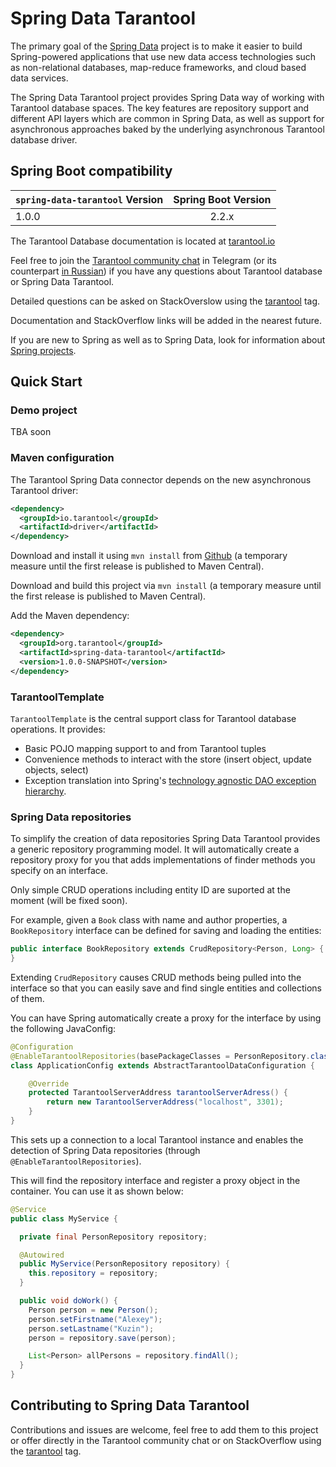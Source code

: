 # Spring Data Tarantool

The primary goal of the [Spring Data](https://projects.spring.io/spring-data)
project is to make it easier to build Spring-powered applications that
use new data access technologies such as non-relational databases,
map-reduce frameworks, and cloud based data services.

The Spring Data Tarantool project provides Spring Data way of working
with Tarantool database spaces. The key features are repository support
and different API layers which are common in Spring Data, as well as
support for asynchronous approaches baked by the underlying asynchronous
Tarantool database driver.

## Spring Boot compatibility

|`spring-data-tarantool` Version | Spring Boot Version
| :----------- | :----: |
|1.0.0 | 2.2.x

The Tarantool Database documentation is located at
[tarantool.io](https://www.tarantool.io/en/doc/latest/reference/)

Feel free to join the [Tarantool community chat](https://t.me/tarnatool)
in Telegram (or its counterpart [in Russian](https://t.me/tarnatoolru))
if you have any questions about Tarantool database or Spring Data Tarantool.

Detailed questions can be asked on StackOverslow using the
[tarantool](https://stackoverflow.com/questions/tagged/tarantool) tag.

Documentation and StackOverflow links will be added in the nearest future.

If you are new to Spring as well as to Spring Data, look for information
about [Spring projects](https://projects.spring.io/).

## Quick Start

### Demo project

TBA soon

### Maven configuration

The Tarantool Spring Data connector depends on the new asynchronous
Tarantool driver:

```xml
<dependency>
  <groupId>io.tarantool</groupId>
  <artifactId>driver</artifactId>
</dependency>
```

Download and install it using `mvn install` from
[Github](https://github.com/akudiyar/tarantool-java-driver) (a temporary
measure until the first release is published to Maven Central).

Download and build this project via `mvn install` (a temporary measure
until the first release is published to Maven Central).

Add the Maven dependency:

```xml
<dependency>
  <groupId>org.tarantool</groupId>
  <artifactId>spring-data-tarantool</artifactId>
  <version>1.0.0-SNAPSHOT</version>
</dependency>
```

### TarantoolTemplate

`TarantoolTemplate` is the central support class for Tarantool database
operations. It provides:

* Basic POJO mapping support to and from Tarantool tuples
* Convenience methods to interact with the store (insert object,
update objects, select)
* Exception translation into Spring's
[technology agnostic DAO exception hierarchy](https://docs.spring.io/spring/docs/current/spring-framework-reference/html/dao.html#dao-exceptions).

### Spring Data repositories

To simplify the creation of data repositories Spring Data Tarantool
provides a generic repository programming model. It will automatically
create a repository proxy for you that adds implementations of finder
methods you specify on an interface.

Only simple CRUD operations including entity ID are suported at the
moment (will be fixed soon).

For example, given a `Book` class with name and author properties, a
`BookRepository` interface can be defined for saving and loading the
entities:

```java
public interface BookRepository extends CrudRepository<Person, Long> {
}
```

Extending `CrudRepository` causes CRUD methods being pulled into the
interface so that you can easily save and find single entities and
collections of them.

You can have Spring automatically create a proxy for the interface
by using the following JavaConfig:

```java
@Configuration
@EnableTarantoolRepositories(basePackageClasses = PersonRepository.class)
class ApplicationConfig extends AbstractTarantoolDataConfiguration {

	@Override
    protected TarantoolServerAddress tarantoolServerAdress() {
    	return new TarantoolServerAddress("localhost", 3301);
    }
}
```

This sets up a connection to a local Tarantool instance and enables the
detection of Spring Data repositories (through `@EnableTarantoolRepositories`).

This will find the repository interface and register a proxy object in the container. You can use it as shown below:

```java
@Service
public class MyService {

  private final PersonRepository repository;

  @Autowired
  public MyService(PersonRepository repository) {
    this.repository = repository;
  }

  public void doWork() {
    Person person = new Person();
    person.setFirstname("Alexey");
    person.setLastname("Kuzin");
    person = repository.save(person);

    List<Person> allPersons = repository.findAll();
  }
}
```

## Contributing to Spring Data Tarantool

Contributions and issues are welcome, feel free to add them to this
project or offer directly in the Tarantool community chat or on
StackOverflow using the [tarantool](https://stackoverflow.com/questions/tagged/tarantool)
tag.

